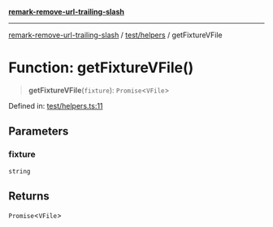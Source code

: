 [**remark-remove-url-trailing-slash**](../../../README.md)

***

[remark-remove-url-trailing-slash](../../../README.md) / [test/helpers](../README.md) / getFixtureVFile

# Function: getFixtureVFile()

> **getFixtureVFile**(`fixture`): `Promise`\<`VFile`\>

Defined in: [test/helpers.ts:11](https://github.com/Xunnamius/unified-utils/blob/736909e03965b3109414849e468ee9e3802d6ad2/packages/remark-remove-url-trailing-slash/test/helpers.ts#L11)

## Parameters

### fixture

`string`

## Returns

`Promise`\<`VFile`\>
